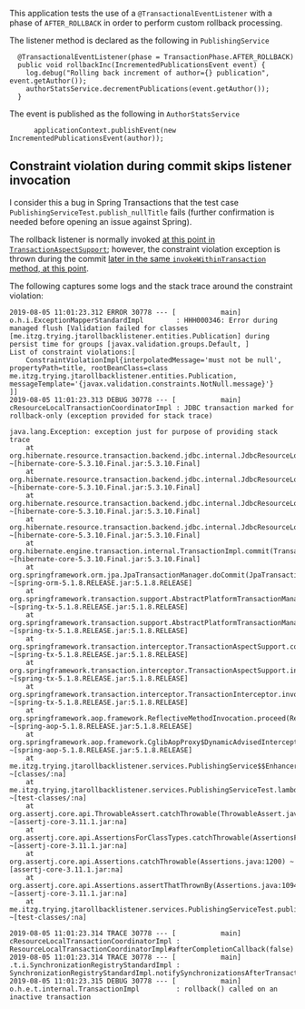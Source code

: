 This application tests the use of a `@TransactionalEventListener` with a phase of `AFTER_ROLLBACK` in order to perform custom rollback processing.

The listener method is declared as the following in `PublishingService`

```
  @TransactionalEventListener(phase = TransactionPhase.AFTER_ROLLBACK)
  public void rollbackInc(IncrementedPublicationsEvent event) {
    log.debug("Rolling back increment of author={} publication", event.getAuthor());
    authorStatsService.decrementPublications(event.getAuthor());
  }
```

The event is published as the following in `AuthorStatsService`
```
      applicationContext.publishEvent(new IncrementedPublicationsEvent(author));
```

## Constraint violation during commit skips listener invocation

I consider this a bug in Spring Transactions that the test case `PublishingServiceTest.publish_nullTitle` fails (further confirmation is needed before opening an issue against Spring). 

The rollback listener is normally invoked [at this point in `TransactionAspectSupport`](https://github.com/spring-projects/spring-framework/blob/v5.1.8.RELEASE/spring-tx/src/main/java/org/springframework/transaction/interceptor/TransactionAspectSupport.java#L299); however, the constraint violation exception is thrown during the commit [later in the same `invokeWithinTransaction` method, at this point](https://github.com/spring-projects/spring-framework/blob/v5.1.8.RELEASE/spring-tx/src/main/java/org/springframework/transaction/interceptor/TransactionAspectSupport.java#L305).

The following captures some logs and the stack trace around the constraint violation:

```
2019-08-05 11:01:23.312 ERROR 30778 --- [           main] o.h.i.ExceptionMapperStandardImpl        : HHH000346: Error during managed flush [Validation failed for classes [me.itzg.trying.jtarollbacklistener.entities.Publication] during persist time for groups [javax.validation.groups.Default, ]
List of constraint violations:[
	ConstraintViolationImpl{interpolatedMessage='must not be null', propertyPath=title, rootBeanClass=class me.itzg.trying.jtarollbacklistener.entities.Publication, messageTemplate='{javax.validation.constraints.NotNull.message}'}
]]
2019-08-05 11:01:23.313 DEBUG 30778 --- [           main] cResourceLocalTransactionCoordinatorImpl : JDBC transaction marked for rollback-only (exception provided for stack trace)

java.lang.Exception: exception just for purpose of providing stack trace
	at org.hibernate.resource.transaction.backend.jdbc.internal.JdbcResourceLocalTransactionCoordinatorImpl$TransactionDriverControlImpl.markRollbackOnly(JdbcResourceLocalTransactionCoordinatorImpl.java:314) ~[hibernate-core-5.3.10.Final.jar:5.3.10.Final]
	at org.hibernate.resource.transaction.backend.jdbc.internal.JdbcResourceLocalTransactionCoordinatorImpl.beforeCompletionCallback(JdbcResourceLocalTransactionCoordinatorImpl.java:187) ~[hibernate-core-5.3.10.Final.jar:5.3.10.Final]
	at org.hibernate.resource.transaction.backend.jdbc.internal.JdbcResourceLocalTransactionCoordinatorImpl.access$300(JdbcResourceLocalTransactionCoordinatorImpl.java:39) ~[hibernate-core-5.3.10.Final.jar:5.3.10.Final]
	at org.hibernate.resource.transaction.backend.jdbc.internal.JdbcResourceLocalTransactionCoordinatorImpl$TransactionDriverControlImpl.commit(JdbcResourceLocalTransactionCoordinatorImpl.java:271) ~[hibernate-core-5.3.10.Final.jar:5.3.10.Final]
	at org.hibernate.engine.transaction.internal.TransactionImpl.commit(TransactionImpl.java:104) ~[hibernate-core-5.3.10.Final.jar:5.3.10.Final]
	at org.springframework.orm.jpa.JpaTransactionManager.doCommit(JpaTransactionManager.java:532) ~[spring-orm-5.1.8.RELEASE.jar:5.1.8.RELEASE]
	at org.springframework.transaction.support.AbstractPlatformTransactionManager.processCommit(AbstractPlatformTransactionManager.java:746) ~[spring-tx-5.1.8.RELEASE.jar:5.1.8.RELEASE]
	at org.springframework.transaction.support.AbstractPlatformTransactionManager.commit(AbstractPlatformTransactionManager.java:714) ~[spring-tx-5.1.8.RELEASE.jar:5.1.8.RELEASE]
	at org.springframework.transaction.interceptor.TransactionAspectSupport.commitTransactionAfterReturning(TransactionAspectSupport.java:534) ~[spring-tx-5.1.8.RELEASE.jar:5.1.8.RELEASE]
	at org.springframework.transaction.interceptor.TransactionAspectSupport.invokeWithinTransaction(TransactionAspectSupport.java:305) ~[spring-tx-5.1.8.RELEASE.jar:5.1.8.RELEASE]
	at org.springframework.transaction.interceptor.TransactionInterceptor.invoke(TransactionInterceptor.java:98) ~[spring-tx-5.1.8.RELEASE.jar:5.1.8.RELEASE]
	at org.springframework.aop.framework.ReflectiveMethodInvocation.proceed(ReflectiveMethodInvocation.java:186) ~[spring-aop-5.1.8.RELEASE.jar:5.1.8.RELEASE]
	at org.springframework.aop.framework.CglibAopProxy$DynamicAdvisedInterceptor.intercept(CglibAopProxy.java:688) ~[spring-aop-5.1.8.RELEASE.jar:5.1.8.RELEASE]
	at me.itzg.trying.jtarollbacklistener.services.PublishingService$$EnhancerBySpringCGLIB$$a33d561f.publish(<generated>) ~[classes/:na]
	at me.itzg.trying.jtarollbacklistener.services.PublishingServiceTest.lambda$publish_nullTitle$2(PublishingServiceTest.java:90) ~[test-classes/:na]
	at org.assertj.core.api.ThrowableAssert.catchThrowable(ThrowableAssert.java:62) ~[assertj-core-3.11.1.jar:na]
	at org.assertj.core.api.AssertionsForClassTypes.catchThrowable(AssertionsForClassTypes.java:786) ~[assertj-core-3.11.1.jar:na]
	at org.assertj.core.api.Assertions.catchThrowable(Assertions.java:1200) ~[assertj-core-3.11.1.jar:na]
	at org.assertj.core.api.Assertions.assertThatThrownBy(Assertions.java:1094) ~[assertj-core-3.11.1.jar:na]
	at me.itzg.trying.jtarollbacklistener.services.PublishingServiceTest.publish_nullTitle(PublishingServiceTest.java:88) ~[test-classes/:na]

2019-08-05 11:01:23.314 TRACE 30778 --- [           main] cResourceLocalTransactionCoordinatorImpl : ResourceLocalTransactionCoordinatorImpl#afterCompletionCallback(false)
2019-08-05 11:01:23.314 TRACE 30778 --- [           main] .t.i.SynchronizationRegistryStandardImpl : SynchronizationRegistryStandardImpl.notifySynchronizationsAfterTransactionCompletion(5)
2019-08-05 11:01:23.315 DEBUG 30778 --- [           main] o.h.e.t.internal.TransactionImpl         : rollback() called on an inactive transaction
```